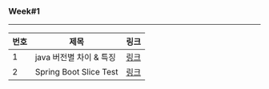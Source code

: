 ### Week#1

---
|번호|제목|링크|
|---|---|---|
|1|java 버전별 차이 & 특징|[링크](https://velog.io/@ljo_0920/java-%EB%B2%84%EC%A0%84%EB%B3%84-%EC%B0%A8%EC%9D%B4-%ED%8A%B9%EC%A7%95)|
|2|Spring Boot Slice Test|[링크](https://velog.io/@ljo_0920/Spring-Boot-slice-test)|
